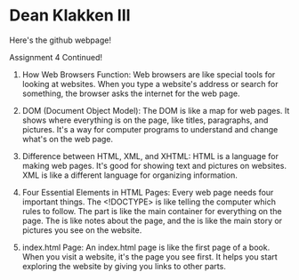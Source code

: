 <html>
<body>
<h1>Dean Klakken III</h1>
<p>Here's the github webpage!</p>
Assignment 4 Continued! 

1. How Web Browsers Function:
Web browsers are like special tools for looking at websites. When you type a website's address or search for something, the browser asks the internet for the web page. 

2. DOM (Document Object Model):
The DOM is like a map for web pages. It shows where everything is on the page, like titles, paragraphs, and pictures. It's a way for computer programs to understand and change what's on the web page. 

3. Difference between HTML, XML, and XHTML:
HTML is a language for making web pages. It's good for showing text and pictures on websites. XML is like a different language for organizing information.

4. Four Essential Elements in HTML Pages:
Every web page needs four important things. The <!DOCTYPE> is like telling the computer which rules to follow. The <html> part is like the main container for everything on the page. The <head> is like notes about the page, and the <body> is like the main story or pictures you see on the website.

5. index.html Page:
An index.html page is like the first page of a book. When you visit a website, it's the page you see first. It helps you start exploring the website by giving you links to other parts.


</body>
</html>
